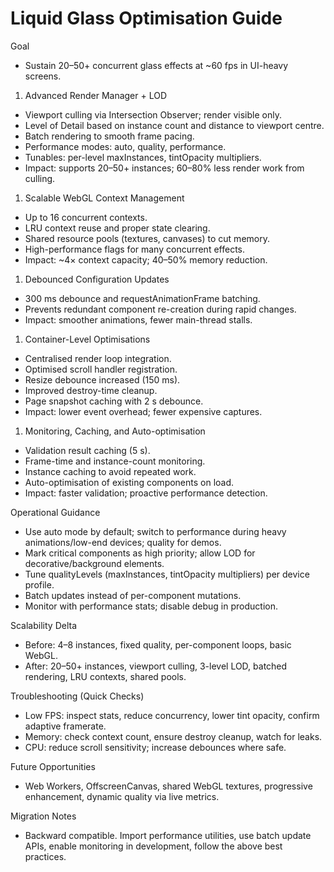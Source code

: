 # Liquid Glass Optimisation Guide

Goal

- Sustain 20–50+ concurrent glass effects at ~60 fps in UI-heavy screens.

1. Advanced Render Manager + LOD

- Viewport culling via Intersection Observer; render visible only.
- Level of Detail based on instance count and distance to viewport centre.
- Batch rendering to smooth frame pacing.
- Performance modes: auto, quality, performance.
- Tunables: per-level maxInstances, tintOpacity multipliers.
- Impact: supports 20–50+ instances; 60–80% less render work from culling.

1. Scalable WebGL Context Management

- Up to 16 concurrent contexts.
- LRU context reuse and proper state clearing.
- Shared resource pools (textures, canvases) to cut memory.
- High-performance flags for many concurrent effects.
- Impact: ~4× context capacity; 40–50% memory reduction.

1. Debounced Configuration Updates

- 300 ms debounce and requestAnimationFrame batching.
- Prevents redundant component re-creation during rapid changes.
- Impact: smoother animations, fewer main-thread stalls.

1. Container-Level Optimisations

- Centralised render loop integration.
- Optimised scroll handler registration.
- Resize debounce increased (150 ms).
- Improved destroy-time cleanup.
- Page snapshot caching with 2 s debounce.
- Impact: lower event overhead; fewer expensive captures.

1. Monitoring, Caching, and Auto-optimisation

- Validation result caching (5 s).
- Frame-time and instance-count monitoring.
- Instance caching to avoid repeated work.
- Auto-optimisation of existing components on load.
- Impact: faster validation; proactive performance detection.

Operational Guidance

- Use auto mode by default; switch to performance during heavy animations/low-end devices; quality for demos.
- Mark critical components as high priority; allow LOD for decorative/background elements.
- Tune qualityLevels (maxInstances, tintOpacity multipliers) per device profile.
- Batch updates instead of per-component mutations.
- Monitor with performance stats; disable debug in production.

Scalability Delta

- Before: 4–8 instances, fixed quality, per-component loops, basic WebGL.
- After: 20–50+ instances, viewport culling, 3-level LOD, batched rendering, LRU contexts, shared pools.

Troubleshooting (Quick Checks)

- Low FPS: inspect stats, reduce concurrency, lower tint opacity, confirm adaptive framerate.
- Memory: check context count, ensure destroy cleanup, watch for leaks.
- CPU: reduce scroll sensitivity; increase debounces where safe.

Future Opportunities

- Web Workers, OffscreenCanvas, shared WebGL textures, progressive enhancement, dynamic quality via live metrics.

Migration Notes

- Backward compatible. Import performance utilities, use batch update APIs, enable monitoring in development, follow the above best practices.
